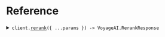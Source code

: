 # Reference

<details><summary><code>client.<a href="/src/Client.ts">rerank</a>({ ...params }) -> VoyageAI.RerankResponse</code></summary>
<dl>
<dd>

#### 📝 Description

<dl>
<dd>

<dl>
<dd>

Voyage reranker endpoint receives as input a query, a list of documents, and other arguments such as the model name, and returns a response containing the reranking results.

</dd>
</dl>
</dd>
</dl>

#### 🔌 Usage

<dl>
<dd>

<dl>
<dd>

```typescript
await client.rerank({
    query: "query",
    documents: ["documents"],
    model: "model",
});
```

</dd>
</dl>
</dd>
</dl>

#### ⚙️ Parameters

<dl>
<dd>

<dl>
<dd>

**request:** `VoyageAI.RerankRequest`

</dd>
</dl>

<dl>
<dd>

**requestOptions:** `VoyageAIClient.RequestOptions`

</dd>
</dl>
</dd>
</dl>

</dd>
</dl>
</details>

##

